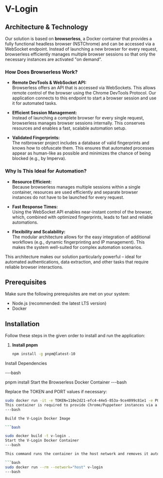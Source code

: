 # V-Login

## Architecture & Technology

Our solution is based on **browserless**, a Docker container that provides a fully functional headless browser (NSTChrome) and can be accessed via a WebSocket endpoint. Instead of launching a new browser for every request, browserless efficiently manages multiple browser sessions so that only the necessary instances are activated "on demand".

### How Does Browserless Work?

- **Remote DevTools & WebSocket API:**  
  Browserless offers an API that is accessed via WebSockets. This allows remote control of the browser using the Chrome DevTools Protocol. Our application connects to this endpoint to start a browser session and use it for automated tasks.

- **Efficient Session Management:**  
  Instead of launching a complete browser for every single request, browserless manages browser sessions internally. This conserves resources and enables a fast, scalable automation setup.

- **Validated Fingerprints:**  
  The nstbrowser project includes a database of valid fingerprints and knows how to obfuscate them. This ensures that automated processes appear as human-like as possible and minimizes the chance of being blocked (e.g., by Imperva).

### Why Is This Ideal for Automation?

- **Resource Efficient:**  
  Because browserless manages multiple sessions within a single container, resources are used efficiently and separate browser instances do not have to be launched for every request.

- **Fast Response Times:**  
  Using the WebSocket API enables near-instant control of the browser, which, combined with optimized fingerprints, leads to fast and reliable automations.

- **Flexibility and Scalability:**  
  The modular architecture allows for the easy integration of additional workflows (e.g., dynamic fingerprinting and IP management). This makes the system well-suited for complex automation scenarios.

This architecture makes our solution particularly powerful – ideal for automated authentications, data extraction, and other tasks that require reliable browser interactions.

## Prerequisites

Make sure the following prerequisites are met on your system:

- Node.js (recommended: the latest LTS version)
- Docker

## Installation

Follow these steps in the given order to install and run the application:

1. **Install pnpm**

   ```bash
   npm install -g pnpm@latest-10
Install Dependencies

---bash

pnpm install
Start the Browserless Docker Container
---bash

Replace the TOKEN and PORT values if necessary:

```bash
sudo docker run -it -e TOKEN=110e2d21-efc4-44e5-853a-9ce4099c81e1 -e PORT=8848 -p 8848:8848 --name browserless nstbrowser/browserless:130-202411051500.v2
This container is required to provide Chrome/Puppeteer instances via a WebSocket endpoint.
---bash

Build the V-Login Docker Image

```bash

sudo docker build -t v-login .
Start the V-Login Docker Container
---bash

This command runs the container in the host network and removes it automatically when it stops:

```bash
sudo docker run --rm --network="host" v-login
---bash

